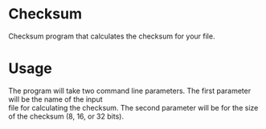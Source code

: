 # Checksum

Checksum program that calculates the checksum for your file.

# Usage

The	program	will	take	two	command	line	parameters. The	first	parameter	will	be	the	name	of	the	input	
file	for	calculating	the	checksum. The	second	parameter	will	be	for	the	size	of	the	checksum	(8,	16,	
or	32	bits).
